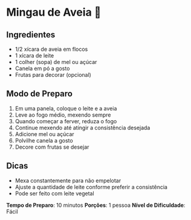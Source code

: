 # Mingau de Aveia 🥣

## Ingredientes
- 1/2 xícara de aveia em flocos
- 1 xícara de leite
- 1 colher (sopa) de mel ou açúcar
- Canela em pó a gosto
- Frutas para decorar (opcional)

## Modo de Preparo
1. Em uma panela, coloque o leite e a aveia
2. Leve ao fogo médio, mexendo sempre
3. Quando começar a ferver, reduza o fogo
4. Continue mexendo até atingir a consistência desejada
5. Adicione mel ou açúcar
6. Polvilhe canela a gosto
7. Decore com frutas se desejar

## Dicas
- Mexa constantemente para não empelotar
- Ajuste a quantidade de leite conforme preferir a consistência
- Pode ser feito com leite vegetal

**Tempo de Preparo**: 10 minutos
**Porções**: 1 pessoa
**Nível de Dificuldade**: Fácil 